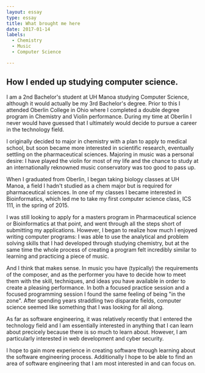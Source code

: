 ```yaml
---
layout: essay
type: essay
title: What brought me here
date: 2017-01-14
labels:
  - Chemistry
  - Music
  - Computer Science

---
```

## How I ended up studying computer science.

I am a 2nd Bachelor's student at UH Manoa studying Computer Science, although it would actually be my 3rd Bachelor's degree. Prior to this I attended Oberlin College in Ohio where I completed a double degree program in Chemistry and Violin performance. During my time at Oberlin I never would have guessed that I ultimately would decide to pursue a career in the technology field.

I originally decided to major in chemistry with a plan to apply to medical school, but soon became more interested in scientific research, eventually settling on the pharmaceutical sciences. Majoring in music was a personal desire: I have played the violin for most of my life and the chance to study at an internationally reknowned music conservatory was too good to pass up.

When I graduated from Oberlin, I began taking biology classes at UH Manoa, a field I hadn't studied as a chem major but is required for pharmaceutical sciences. In one of my classes I became interested in Bioinformatics, which led me to take my first computer science class, ICS 111, in the spring of 2015. 

I was still looking to apply for a masters program in Pharmaceutical science or Bioinformatics at that point, and went through all the steps short of submitting my applications. However, I began to realize how much I enjoyed writing computer programs: I was able to use the analytical and problem solving skills that I had developed through studying chemistry, but at the same time the whole process of creating a program felt incredibly similar to learning and practicing a piece of music.

And I think that makes sense. In music you have (typically) the requirements of the composer, and as the performer you have to decide how to meet them with the skill, techniques, and ideas you have available in order to create a pleasing performance. In both a focused practice session and a focused programming session I found the same feeling of being "in the zone". After spending years straddling two disparate fields, computer science seemed like something that I was looking for all along.

As far as software engineering, it was relatively recently that I entered the technology field and I am essentially interested in anything that I can learn about precicely because there is so much to learn about. However, I am particularly interested in web development and cyber security.

I hope to gain more experience in creating software through learning about the software engineering process. Additionally I hope to be able to find an area of software engineering that I am most interested in and can focus on.

